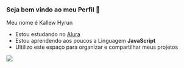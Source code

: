 ### Seja bem vindo ao meu Perfil 👋

 Meu nome é Kallew Hyrun

  - Estou estudando no [Alura](https://www.alura.com.br/)
  - Estou aprendendo aos poucos a Linguagem **JavaScript**
  - Ultilizo este espaço para organizar e compartilhar meus projetos







![](https://media.tenor.com/KDu5g3XZyVYAAAAC/subaru-like.gif)
